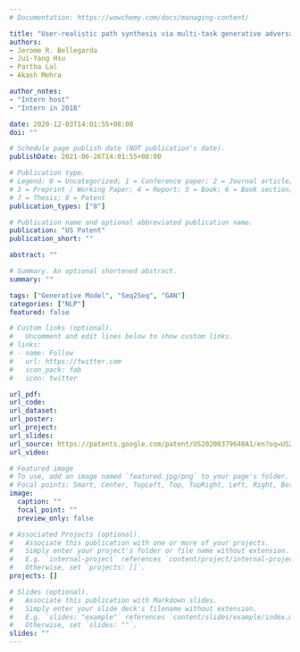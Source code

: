 ```yaml
---
# Documentation: https://wowchemy.com/docs/managing-content/

title: "User-realistic path synthesis via multi-task generative adversarial networks for continuous path keyboard input"
authors:
- Jerome R. Bellegarda
- Jui-Yang Hsu
- Partha Lal
- Akash Mehra

author_notes:
- "Intern host"
- "Intern in 2018"

date: 2020-12-03T14:01:55+08:00
doi: ""

# Schedule page publish date (NOT publication's date).
publishDate: 2021-06-26T14:01:55+08:00

# Publication type.
# Legend: 0 = Uncategorized; 1 = Conference paper; 2 = Journal article;
# 3 = Preprint / Working Paper; 4 = Report; 5 = Book; 6 = Book section;
# 7 = Thesis; 8 = Patent
publication_types: ["8"]

# Publication name and optional abbreviated publication name.
publication: "US Patent"
publication_short: ""

abstract: ""

# Summary. An optional shortened abstract.
summary: ""

tags: ["Generative Model", "Seq2Seq", "GAN"]
categories: ["NLP"]
featured: false

# Custom links (optional).
#   Uncomment and edit lines below to show custom links.
# links:
# - name: Follow
#   url: https://twitter.com
#   icon_pack: fab
#   icon: twitter

url_pdf:
url_code:
url_dataset:
url_poster:
url_project:
url_slides:
url_source: https://patents.google.com/patent/US20200379640A1/en?oq=US20200379640A1
url_video:

# Featured image
# To use, add an image named `featured.jpg/png` to your page's folder. 
# Focal points: Smart, Center, TopLeft, Top, TopRight, Left, Right, BottomLeft, Bottom, BottomRight.
image:
  caption: ""
  focal_point: ""
  preview_only: false

# Associated Projects (optional).
#   Associate this publication with one or more of your projects.
#   Simply enter your project's folder or file name without extension.
#   E.g. `internal-project` references `content/project/internal-project/index.md`.
#   Otherwise, set `projects: []`.
projects: []

# Slides (optional).
#   Associate this publication with Markdown slides.
#   Simply enter your slide deck's filename without extension.
#   E.g. `slides: "example"` references `content/slides/example/index.md`.
#   Otherwise, set `slides: ""`.
slides: ""
---
```

